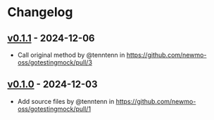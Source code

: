 # Changelog

## [v0.1.1](https://github.com/newmo-oss/gotestingmock/compare/v0.1.0...v0.1.1) - 2024-12-06
- Call original method by @tenntenn in https://github.com/newmo-oss/gotestingmock/pull/3

## [v0.1.0](https://github.com/newmo-oss/gotestingmock/commits/v0.1.0) - 2024-12-03
- Add source files by @tenntenn in https://github.com/newmo-oss/gotestingmock/pull/1
